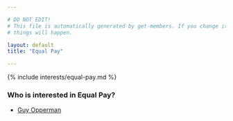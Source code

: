 ```yaml
---

# DO NOT EDIT!
# This file is automatically generated by get-members. If you change it, bad
# things will happen.

layout: default
title: "Equal Pay"

---
```


{% include interests/equal-pay.md %}

### Who is interested in Equal Pay?


* [Guy Opperman](members/guy-opperman.html)
